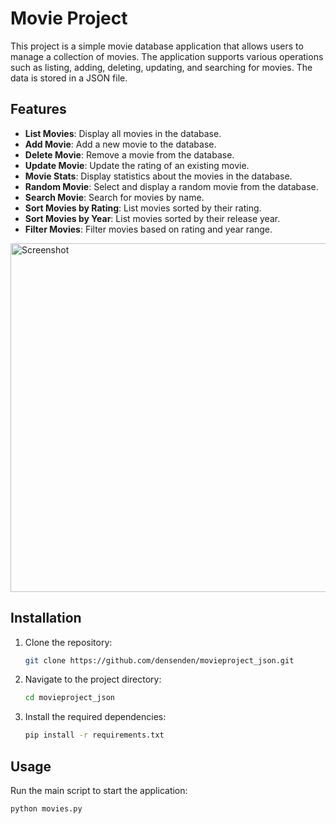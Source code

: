 # Movie Project

This project is a simple movie database application that allows users to manage a collection of movies. The application supports various operations such as listing, adding, deleting, updating, and searching for movies. The data is stored in a JSON file.

## Features

- **List Movies**: Display all movies in the database.
- **Add Movie**: Add a new movie to the database.
- **Delete Movie**: Remove a movie from the database.
- **Update Movie**: Update the rating of an existing movie.
- **Movie Stats**: Display statistics about the movies in the database.
- **Random Movie**: Select and display a random movie from the database.
- **Search Movie**: Search for movies by name.
- **Sort Movies by Rating**: List movies sorted by their rating.
- **Sort Movies by Year**: List movies sorted by their release year.
- **Filter Movies**: Filter movies based on rating and year range.

<img width="558" alt="Screenshot" src="https://github.com/user-attachments/assets/1ffaf8b0-5a01-467a-909f-1a8287d43a2f" />


## Installation

1. Clone the repository:
    ```sh
    git clone https://github.com/densenden/movieproject_json.git
    ```
2. Navigate to the project directory:
    ```sh
    cd movieproject_json
    ```
3. Install the required dependencies:
    ```sh
    pip install -r requirements.txt
    ```

## Usage

Run the main script to start the application:
```sh
python movies.py
